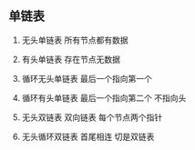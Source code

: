 ## 单链表

1. 无头单链表
   所有节点都有数据
2. 有头单链表
   存在节点无数据
3. 循环无头单链表
   最后一个指向第一个
4. 循环有头单链表
   最后一个指向第二个 不指向头

5. 无头双链表
    双向链表
    每个节点两个指针
6. 无头循环双链表
    首尾相连 切是双链表